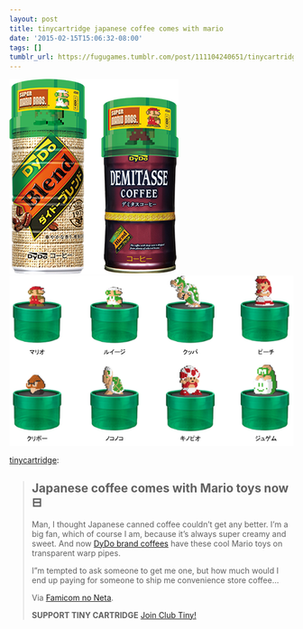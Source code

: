```yaml
---
layout: post
title: tinycartridge japanese coffee comes with mario
date: '2015-02-15T15:06:32-08:00'
tags: []
tumblr_url: https://fugugames.tumblr.com/post/111104240651/tinycartridge-japanese-coffee-comes-with-mario
---
```

 ![](/tumblr_files/tumblr_njsnz9FREP1qzp9weo2_400.png)  
 ![](/tumblr_files/tumblr_njsnz9FREP1qzp9weo1_640.png)  
  

[tinycartridge](http://tinycartridge.com/post/111103669451/japanese-coffee-comes-with-mario-toys-now-man-i):

> ## **Japanese coffee comes with Mario toys now ⊟**
> 
> Man, I thought Japanese canned coffee couldn’t get any better. I’m a big fan, which of course I am, because it’s always super creamy and sweet. And now [DyDo brand coffees](http://www.dydo.co.jp/corporate/news/2015/150212.html) have these cool Mario toys on transparent warp pipes.&nbsp;
> 
> I”m tempted to ask someone to get me one, but how much would I end up paying for someone to ship me convenience store coffee…
> 
> Via [Famicom no Neta](http://famicoroti.blog81.fc2.com/blog-entry-1680.html).
> 
> **SUPPORT TINY CARTRIDGE** [Join Club Tiny!](http://www.patreon.com/tinycartridge)

